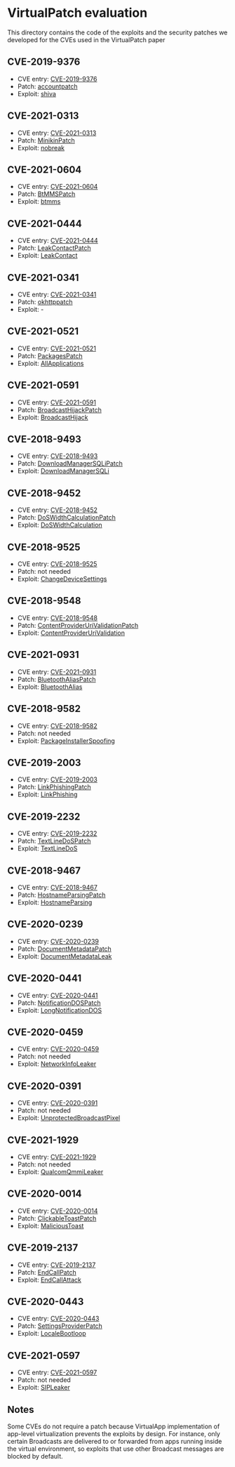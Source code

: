 # VirtualPatch evaluation

This directory contains the code of the exploits and the security patches we
developed for the CVEs used in the VirtualPatch paper

## CVE-2019-9376
  * CVE entry: [CVE-2019-9376](https://www.cve.org/CVERecord?id=CVE-2019-9376)
  * Patch: [accountpatch](patches/accountpatch)
  * Exploit: [shiva](exploits/shiva)
## CVE-2021-0313
  * CVE entry: [CVE-2021-0313](https://www.cve.org/CVERecord?id=CVE-2021-0313)
  * Patch: [MinikinPatch](patches/MinikinPatch)
  * Exploit: [nobreak](exploits/nobreak)
## CVE-2021-0604
  * CVE entry: [CVE-2021-0604](https://www.cve.org/CVERecord?id=CVE-2021-0604)
  * Patch: [BtMMSPatch](patches/BtMMSPatch)
  * Exploit: [btmms](exploits/btmms)
## CVE-2021-0444
  * CVE entry: [CVE-2021-0444](https://www.cve.org/CVERecord?id=CVE-2021-0444)
  * Patch: [LeakContactPatch](patches/LeakContactPatch)
  * Exploit: [LeakContact](exploits/LeakContact)
## CVE-2021-0341
  * CVE entry: [CVE-2021-0341](https://www.cve.org/CVERecord?id=CVE-2021-0521)
  * Patch: [okhttppatch](patches/okhttppatch)
  * Exploit: -
## CVE-2021-0521
  * CVE entry: [CVE-2021-0521](https://www.cve.org/CVERecord?id=CVE-2021-0521)
  * Patch: [PackagesPatch](patches/PackagesPatch)
  * Exploit: [AllApplications](exploits/AllApplications)
## CVE-2021-0591
  * CVE entry: [CVE-2021-0591](https://www.cve.org/CVERecord?id=CVE-2021-0591)
  * Patch: [BroadcastHijackPatch](patches/BroadcastHijackPatch)
  * Exploit: [BroadcastHijack](exploits/BroadcastHijack)
## CVE-2018-9493
  * CVE entry: [CVE-2018-9493](https://nvd.nist.gov/vuln/detail/CVE-2018-9493)
  * Patch: [DownloadManagerSQLiPatch](patches/DownloadManagerSQLiPatch)
  * Exploit: [DownloadManagerSQLi](exploits/DownloadManagerSQLi)
## CVE-2018-9452
  * CVE entry: [CVE-2018-9452](https://nvd.nist.gov/vuln/detail/CVE-2018-9452)
  * Patch: [DoSWidthCalculationPatch](patches/DoSWidthCalculationPatch)
  * Exploit: [DoSWidthCalculation](exploits/DoSWidthCalculation)
## CVE-2018-9525
  * CVE entry: [CVE-2018-9525](https://nvd.nist.gov/vuln/detail/CVE-2018-9525)
  * Patch: not needed
  * Exploit: [ChangeDeviceSettings](exploits/ChangeDeviceSettings)
## CVE-2018-9548
  * CVE entry: [CVE-2018-9548](https://nvd.nist.gov/vuln/detail/CVE-2018-9548)
  * Patch: [ContentProviderUriValidationPatch](patches/ContentProviderUriValidationPatch)
  * Exploit: [ContentProviderUriValidation](exploits/ContentProviderUriValidation)
## CVE-2021-0931
  * CVE entry: [CVE-2021-0931](https://www.cve.org/CVERecord?id=CVE-2021-0931)
  * Patch: [BluetoothAliasPatch](patches/BluetoothAliasPatch)
  * Exploit: [BluetoothAlias](exploits/BluetoothAlias)
## CVE-2018-9582
  * CVE entry: [CVE-2018-9582](https://nvd.nist.gov/vuln/detail/CVE-2018-9582)
  * Patch: not needed
  * Exploit: [PackageInstallerSpoofing](exploits/PackageInstallerSpoofing)
## CVE-2019-2003
  * CVE entry: [CVE-2019-2003](https://www.cve.org/CVERecord?id=CVE-2019-2003)
  * Patch: [LinkPhishingPatch](patches/LinkPhishingPatch)
  * Exploit: [LinkPhishing](exploits/LinkPhishing)
## CVE-2019-2232
  * CVE entry: [CVE-2019-2232](https://nvd.nist.gov/vuln/detail/CVE-2019-2232)
  * Patch: [TextLineDoSPatch](patches/TextLineDoSPatch)
  * Exploit: [TextLineDoS](exploits/TextLineDoS)
## CVE-2018-9467
  * CVE entry: [CVE-2018-9467](https://www.cve.org/CVERecord?id=CVE-2018-9467)
  * Patch: [HostnameParsingPatch](patches/HostnameParsingPatch)
  * Exploit: [HostnameParsing](exploits/HostnameParsing)
## CVE-2020-0239
  * CVE entry: [CVE-2020-0239](https://nvd.nist.gov/vuln/detail/CVE-2020-0239)
  * Patch: [DocumentMetadataPatch](patches/DocumentMetadataPatch)
  * Exploit: [DocumentMetadataLeak](exploits/DocumentMetadataLeak)
## CVE-2020-0441
  * CVE entry: [CVE-2020-0441](https://www.cve.org/CVERecord?id=CVE-2020-0441)
  * Patch: [NotificationDOSPatch](patches/NotificationDOSPatch)
  * Exploit: [LongNotificationDOS](exploits/LongNotificationDOS)
## CVE-2020-0459
  * CVE entry: [CVE-2020-0459](https://www.cve.org/CVERecord?id=CVE-2020-0459)
  * Patch: not needed
  * Exploit: [NetworkInfoLeaker](exploits/NetworkInfoLeaker)
## CVE-2020-0391
  * CVE entry: [CVE-2020-0391](https://www.cve.org/CVERecord?id=CVE-2020-0391)
  * Patch: not needed
  * Exploit: [UnprotectedBroadcastPixel](exploits/UnprotectedBroadcastPixel)
## CVE-2021-1929
  * CVE entry: [CVE-2021-1929](https://www.cve.org/CVERecord?id=CVE-2021-1929)
  * Patch: not needed
  * Exploit: [QualcomQmmiLeaker](exploits/QualcomQmmiLeaker)
## CVE-2020-0014
  * CVE entry: [CVE-2020-0014](https://www.cve.org/CVERecord?id=CVE-2020-0014)
  * Patch: [ClickableToastPatch](patches/ClickableToastPatch)
  * Exploit: [MaliciousToast](exploits/MaliciousToast)
## CVE-2019-2137
  * CVE entry: [CVE-2019-2137](https://www.cve.org/CVERecord?id=CVE-2019-2137)
  * Patch: [EndCallPatch](patches/EndCallPatch)
  * Exploit: [EndCallAttack](exploits/EndCallAttack)
## CVE-2020-0443
  * CVE entry: [CVE-2020-0443](https://www.cve.org/CVERecord?id=CVE-2020-0443)
  * Patch: [SettingsProviderPatch](patches/SettingsProviderPatch)
  * Exploit: [LocaleBootloop](exploits/LocaleBootloop)
## CVE-2021-0597
  * CVE entry: [CVE-2021-0597](https://www.cve.org/CVERecord?id=CVE-2021-0597)
  * Patch: not needed
  * Exploit: [SIPLeaker](exploits/SIPLeaker)

## Notes

Some CVEs do not require a patch because VirtualApp implementation of app-level
virtualization prevents the exploits by design. For instance, only certain
Broadcasts are delivered to or forwarded from apps running inside the virtual
environment, so exploits that use other Broadcast messages are blocked by default.
